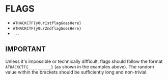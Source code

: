 # FLAGS

- `ATHACKCTF{y0ur1stflagGoesHere}`
- `ATHACKCTF{y0ur2ndflagGoesHere}`
- `...`

## IMPORTANT
Unless it's impossible or technically difficult, flags should follow the format `ATHACKCTF{__________}`
(as shown in the examples above). The random value within the brackets should be sufficiently long and non-trivial.